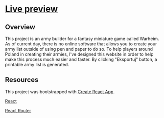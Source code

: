 # [Live preview](https://warheimbuilder.netlify.app/)

## Overview

This project is an army builder for a fantasy miniature game called Warheim. As of current day, there is no online software that allows you to create your army list outside of using pen and paper to do so. To help players around Poland in creating their armies, I've designed this website in order to help make this process much easier and faster. By clicking "Eksportuj" button, a printable army list is generated.

## Resources
This project was bootstrapped with [Create React App](https://github.com/facebook/create-react-app).

[React](https://reactjs.org/)

[React Router](https://reactrouter.com/en/main)


